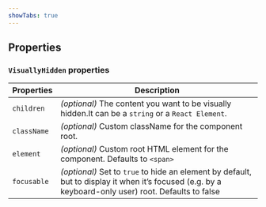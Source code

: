 ```yaml
---
showTabs: true
---
```


## Properties

### `VisuallyHidden` properties

| Properties  | Description                                                                                                                                          |
| ----------- | ---------------------------------------------------------------------------------------------------------------------------------------------------- |
| `children`  | _(optional)_ The content you want to be visually hidden.It can be a `string` or a `React Element`.                                                   |
| `className` | _(optional)_ Custom className for the component root.                                                                                                |
| `element`   | _(optional)_ Custom root HTML element for the component. Defaults to `<span>`                                                                        |
| `focusable` | _(optional)_ Set to `true` to hide an element by default, but to display it when it’s focused (e.g. by a keyboard-only user) root. Defaults to false |
